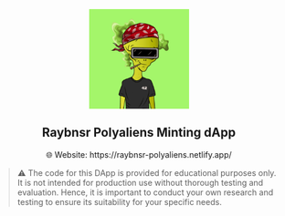 <p align="center">
    <img align="center" src="/demo.gif" width="175"></img>
</p>

<h2 align="center">Raybnsr Polyaliens Minting dApp</h1>

<div align="center">
    🌐 Website: https://raybnsr-polyaliens.netlify.app/
</div>

> ⚠️ The code for this DApp is provided for educational purposes only. It is not intended for production use without thorough testing and evaluation. Hence, it is important to conduct your own research and testing to ensure its suitability for your specific needs.
